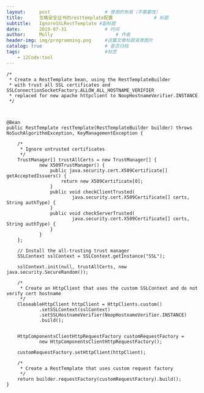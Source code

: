 ```yaml
---
layout:     post   				    # 使用的布局（不需要改）
title:      忽略安全证书的resttemplate配置				# 标题
subtitle:   IgnoreSSLRestTemplate #副标题
date:       2019-07-31 				# 时间
author:     Molly 						# 作者
header-img: img/programming.png 	#这篇文章标题背景图片
catalog: true 						# 是否归档
tags:								#标签
    - 12Code:tool
---
```




    /*
     * Create a RestTemplate bean, using the RestTemplateBuilder
     * with trust all SSL certificates and SSLConnectionSocketFactory.ALLOW_ALL_HOSTNAME_VERIFIER
     * replaced for new apache httpclient to NoopHostnameVerifier.INSTANCE
     */
     
     
     
    @Bean
    public RestTemplate restTemplate(RestTemplateBuilder builder) throws NoSuchAlgorithmException, KeyManagementException {

        /*
         * Ignore untrusted certificates
         */
        TrustManager[] trustAllCerts = new TrustManager[] {
                new X509TrustManager() {
                    public java.security.cert.X509Certificate[] getAcceptedIssuers() {
                        return new X509Certificate[0];
                    }
                    public void checkClientTrusted(
                            java.security.cert.X509Certificate[] certs, String authType) {
                    }
                    public void checkServerTrusted(
                            java.security.cert.X509Certificate[] certs, String authType) {
                    }
                }
        };

        // Install the all-trusting trust manager
        SSLContext sslContext = SSLContext.getInstance("SSL");

        sslContext.init(null, trustAllCerts, new java.security.SecureRandom());

        /*
         * Create an HttpClient that uses the custom SSLContext and do not verify cert hostname
         */
        CloseableHttpClient httpClient = HttpClients.custom()
                .setSSLContext(sslContext)
                .setSSLHostnameVerifier(NoopHostnameVerifier.INSTANCE)
                .build();


        HttpComponentsClientHttpRequestFactory customRequestFactory =
                new HttpComponentsClientHttpRequestFactory();

        customRequestFactory.setHttpClient(httpClient);

        /*
         * Create a RestTemplate that uses custom request factory
         */
        return builder.requestFactory(customRequestFactory).build();
    }
